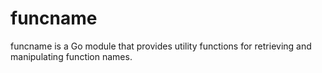 # funcname
funcname is a Go module that provides utility functions for retrieving and manipulating function names.
